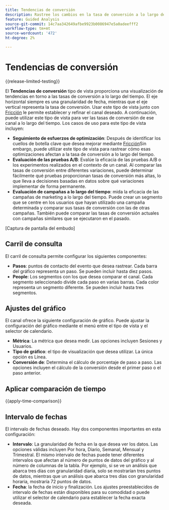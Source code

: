 ```yaml
---
title: Tendencias de conversión
description: Rastree los cambios en la tasa de conversión a lo largo del tiempo.
feature: Guided Analysis
source-git-commit: 14c7aa342649afbe9923b0086947e5a0adeefff2
workflow-type: tm+mt
source-wordcount: '472'
ht-degree: 2%

---
```


# Tendencias de conversión

{{release-limited-testing}}

El **Tendencias de conversión** tipo de vista proporciona una visualización de tendencias en torno a las tasas de conversión a lo largo del tiempo. El eje horizontal siempre es una granularidad de fecha, mientras que el eje vertical representa la tasa de conversión. Usar este tipo de vista junto con [Fricción](friction.md) le permite establecer y refinar el canal deseado. A continuación, puede utilizar este tipo de vista para ver las tasas de conversión de ese canal a lo largo del tiempo. Los casos de uso para este tipo de vista incluyen:

* **Seguimiento de esfuerzos de optimización**: Después de identificar los cuellos de botella clave que desea mejorar mediante [Fricción](friction.md)Sin embargo, puede utilizar este tipo de vista para rastrear cómo esas optimizaciones afectan a la tasa de conversión a lo largo del tiempo.
* **Evaluación de las pruebas A/B**: Evalúe la eficacia de las pruebas A/B o los experimentos realizados en el contexto de un canal. Al comparar las tasas de conversión entre diferentes variaciones, puede determinar fácilmente qué pruebas proporcionan tasas de conversión más altas, lo que lleva a decisiones basadas en datos sobre qué variaciones implementar de forma permanente.
* **Evaluación de campañas a lo largo del tiempo**: mida la eficacia de las campañas de marketing a lo largo del tiempo. Puede crear un segmento que se centre en los usuarios que hayan utilizado una campaña determinada y comparar sus tasas de conversión con las de otras campañas. También puede comparar las tasas de conversión actuales con campañas similares que se ejecutaron en el pasado.

[Captura de pantalla del embudo]

## Carril de consulta

El carril de consulta permite configurar los siguientes componentes:

* **Pasos**: puntos de contacto del evento que desea rastrear. Cada barra del gráfico representa un paso. Se pueden incluir hasta diez pasos.
* **People**: Los segmentos con los que desea comparar el canal. Cada segmento seleccionado divide cada paso en varias barras. Cada color representa un segmento diferente. Se pueden incluir hasta tres segmentos.

## Ajustes del gráfico

El canal ofrece la siguiente configuración de gráfico. Puede ajustar la configuración del gráfico mediante el menú entre el tipo de vista y el selector de calendario.

* **Métrica**: La métrica que desea medir. Las opciones incluyen Sesiones y Usuarios.
* **Tipo de gráfico**: el tipo de visualización que desea utilizar. La única opción es Línea.
* **Conversión de**: Determina el cálculo de porcentaje de paso a paso. Las opciones incluyen el cálculo de la conversión desde el primer paso o el paso anterior.

## Aplicar comparación de tiempo

{{apply-time-comparison}}

## Intervalo de fechas

El intervalo de fechas deseado. Hay dos componentes importantes en esta configuración:

* **Intervalo**: La granularidad de fecha en la que desea ver los datos. Las opciones válidas incluyen Por hora, Diario, Semanal, Mensual y Trimestral. El mismo intervalo de fechas puede tener diferentes intervalos que afectan al número de puntos de datos del gráfico y al número de columnas de la tabla. Por ejemplo, si se ve un análisis que abarca tres días con granularidad diaria, solo se mostrarían tres puntos de datos, mientras que un análisis que abarca tres días con granularidad horaria, mostraría 72 puntos de datos.
* **Fecha**: la fecha de inicio y finalización. Los ajustes preestablecidos de intervalo de fechas están disponibles para su comodidad o puede utilizar el selector de calendario para establecer la fecha exacta deseada.
